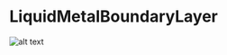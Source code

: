 # LiquidMetalBoundaryLayer

![alt text](https://github.com/CorbinFoucart/LiquidMetalBoundaryLayer/raw/master/img/liquid_hg_BL.pdf", "Logo Title Text 1")
